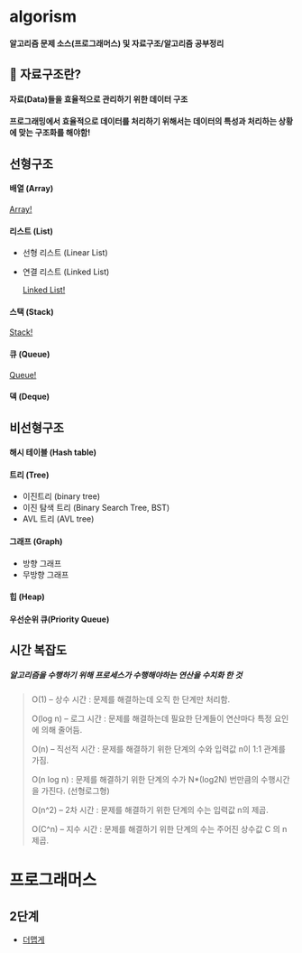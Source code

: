 # algorism
#### 알고리즘 문제 소스(프로그래머스) 및 자료구조/알고리즘 공부정리

## 🤷 자료구조란? 
#### 자료(Data)들을 효율적으로 관리하기 위한 데이터 구조
#### 프로그래밍에서 효율적으로 데이터를 처리하기 위해서는 데이터의 특성과 처리하는 상황에 맞는 구조화를 해야함!
## 선형구조 
#### 배열 (Array)

[Array!](./자료구조/array.md)

#### 리스트 (List)
- 선형 리스트 (Linear List)

- 연결 리스트 (Linked List)

  [Linked List!](./자료구조/linked_list.md)

#### 스택 (Stack)
[Stack!](./자료구조/stack.md)

#### 큐 (Queue)

[Queue!](./자료구조/queue.md)

#### 덱 (Deque)
## 비선형구조
#### 해시 테이블 (Hash table)
#### 트리 (Tree)
   - 이진트리 (binary tree)
   - 이진 탐색 트리 (Binary Search Tree, BST)
   - AVL 트리 (AVL tree)
#### 그래프 (Graph)
   - 방향 그래프
   - 무방향 그래프
#### 힙 (Heap)
#### 우선순위 큐(Priority Queue)



## 시간 복잡도

##### 알고리즘을 수행하기 위해 프로세스가 수행해야하는 연산을 수치화 한 것



> O(1) – 상수 시간 : 문제를 해결하는데 오직 한 단계만 처리함.
>
> O(log n) – 로그 시간 : 문제를 해결하는데 필요한 단계들이 연산마다 특정 요인에 의해 줄어듬. 
>
> O(n) – 직선적 시간 : 문제를 해결하기 위한 단계의 수와 입력값 n이 1:1 관계를 가짐. 
>
> O(n log n) : 문제를 해결하기 위한 단계의 수가 N*(log2N) 번만큼의 수행시간을 가진다. (선형로그형) 
>
> O(n^2) – 2차 시간 : 문제를 해결하기 위한 단계의 수는 입력값 n의 제곱. 
>
> O(C^n) – 지수 시간 : 문제를 해결하기 위한 단계의 수는 주어진 상수값 C 의 n 제곱.


# 프로그래머스 

## 2단계

- [더맵게](./프로그래머스/2단계/더맵게.md)
